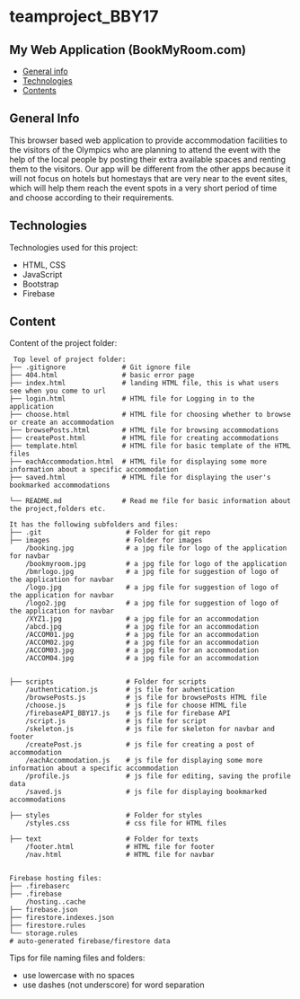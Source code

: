# teamproject_BBY17

## My Web Application (BookMyRoom.com)
 
* [General info](#general-info)
* [Technologies](#technologies)
* [Contents](#content)

## General Info
This browser based web application to provide accommodation facilities to the visitors of the Olympics who are planning to attend the event with the help of the local people by posting their extra available spaces and renting them to the visitors. Our app will be different from the other apps because it will not focus on hotels but homestays that are very near to the event sites, which will help them reach the event spots in a very short period of time and choose according to their requirements.

	
## Technologies
Technologies used for this project:
* HTML, CSS
* JavaScript
* Bootstrap 
* Firebase


## Content
Content of the project folder:

```
 Top level of project folder: 
├── .gitignore              # Git ignore file
├── 404.html                # basic error page
├── index.html              # landing HTML file, this is what users see when you come to url
├── login.html              # HTML file for Logging in to the application
├── choose.html             # HTML file for choosing whether to browse or create an accommodation
├── browsePosts.html        # HTML file for browsing accommodations
├── createPost.html         # HTML file for creating accommodations
├── template.html           # HTML file for basic template of the HTML files
├── eachAccommodation.html  # HTML file for displaying some more information about a specific accommodation
├── saved.html              # HTML file for displaying the user's bookmarked accommodations

└── README.md               # Read me file for basic information about the project,folders etc.

It has the following subfolders and files:
├── .git                     # Folder for git repo
├── images                   # Folder for images
    /booking.jpg             # a jpg file for logo of the application for navbar
    /bookmyroom.jpg          # a jpg file for logo of the application
    /bmrlogo.jpg             # a jpg file for suggestion of logo of the application for navbar
    /logo.jpg                # a jpg file for suggestion of logo of the application for navbar
    /logo2.jpg               # a jpg file for suggestion of logo of the application for navbar
    /XYZ1.jpg                # a jpg file for an accommodation
    /abcd.jpg                # a jpg file for an accommodation
    /ACCOM01.jpg             # a jpg file for an accommodation
    /ACCOM02.jpg             # a jpg file for an accommodation
    /ACCOM03.jpg             # a jpg file for an accommodation
    /ACCOM04.jpg             # a jpg file for an accommodation
    

├── scripts                  # Folder for scripts
    /authentication.js       # js file for auhentication
    /browsePosts.js          # js file for browsePosts HTML file
    /choose.js               # js file for choose HTML file
    /firebaseAPI_BBY17.js    # js file for firebase API
    /script.js               # js file for script
    /skeleton.js             # js file for skeleton for navbar and footer
    /createPost.js           # js file for creating a post of accommodation
    /eachAccommodation.js    # js file for displaying some more information about a specific accommodation
    /profile.js              # js file for editing, saving the profile data
    /saved.js                # js file for displaying bookmarked accommodations

├── styles                   # Folder for styles
    /styles.css              # css file for HTML files

├── text                     # Folder for texts
    /footer.html             # HTML file for footer
    /nav.html                # HTML file for navbar


Firebase hosting files: 
├── .firebaserc
├── .firebase
    /hosting..cache
├── firebase.json
├── firestore.indexes.json
├── firestore.rules
└── storage.rules  
# auto-generated firebase/firestore data
```

Tips for file naming files and folders:
* use lowercase with no spaces
* use dashes (not underscore) for word separation
